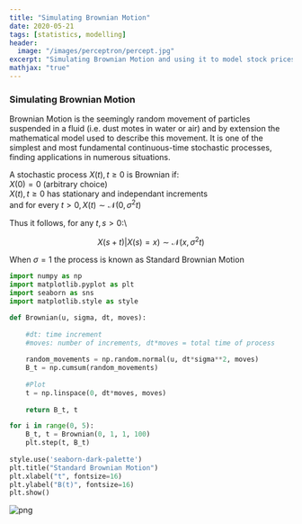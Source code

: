 ```yaml
---
title: "Simulating Brownian Motion"
date: 2020-05-21
tags: [statistics, modelling]
header:
  image: "/images/perceptron/percept.jpg"
excerpt: "Simulating Brownian Motion and using it to model stock prices"
mathjax: "true"
---
```

### Simulating Brownian Motion

Brownian Motion is the seemingly random movement of particles suspended in a fluid (i.e. dust motes in water or air) and by extension the mathematical model used to describe this movement. It is one of the simplest and most fundamental continuous-time
stochastic processes, finding applications in numerous situations.

A stochastic process $X(t), t \geq 0$ is Brownian if: \
$X(0) = 0$ (arbitrary choice)\
$X(t), t \geq 0$ has stationary and independant increments\
and for every $t > 0, X(t) \sim \mathcal{N}(0, \sigma^2t)$

Thus it follows, for any $t, s > 0$:\

$$X(s+t)|X(s)=x) \sim \mathcal{N}(x,\,\sigma^{2}t)$$

When $\sigma = 1$ the process is known as Standard Brownian Motion 


```python
import numpy as np
import matplotlib.pyplot as plt
import seaborn as sns
import matplotlib.style as style

def Brownian(u, sigma, dt, moves):
    
    #dt: time increment
    #moves: number of increments, dt*moves = total time of process
    
    random_movements = np.random.normal(u, dt*sigma**2, moves)
    B_t = np.cumsum(random_movements)
    
    #Plot
    t = np.linspace(0, dt*moves, moves)
    
    return B_t, t
```


```python
for i in range(0, 5):
    B_t, t = Brownian(0, 1, 1, 100)
    plt.step(t, B_t)
    
style.use('seaborn-dark-palette')
plt.title("Standard Brownian Motion")
plt.xlabel("t", fontsize=16)  
plt.ylabel("B(t)", fontsize=16)  
plt.show()
```


![png](/BM_outputs/output_3_0.png)


